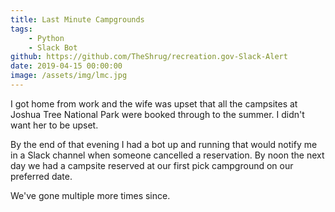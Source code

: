 ```yaml
---
title: Last Minute Campgrounds
tags:
    - Python
    - Slack Bot
github: https://github.com/TheShrug/recreation.gov-Slack-Alert
date: 2019-04-15 00:00:00
image: /assets/img/lmc.jpg
---
```

I got home from work and the wife was upset that all the campsites at Joshua Tree National Park were booked through to the summer. I didn't want her to be upset. 

By the end of that evening I had a bot up and running that would notify me in a Slack channel when someone cancelled a reservation. By noon the next day we had a campsite reserved at our first pick campground on our preferred date.

We've gone multiple more times since.